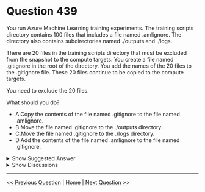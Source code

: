 # Question 439

You run Azure Machine Learning training experiments. The training scripts directory contains 100 files that includes a file named .amlignore. The directory also contains subdirectories named ./outputs and ./logs.

There are 20 files in the training scripts directory that must be excluded from the snapshot to the compute targets. You create a file named .gitignore in the root of the directory. You add the names of the 20 files to the .gitignore file. These 20 files continue to be copied to the compute targets.

You need to exclude the 20 files.

What should you do?

* A.Copy the contents of the file named .gitignore to the file named .amlignore.
* B.Move the file named .gitignore to the ./outputs directory.
* C.Move the file named .gitignore to the ./logs directory.
* D.Add the contents of the file named .amlignore to the file named .gitignore.

<details>
  <summary>Show Suggested Answer</summary>

  <strong>A</strong><br>

</details>

<details>
  <summary>Show Discussions</summary>

<blockquote><p><strong>nposteraro</strong> <code>(Tue 19 Nov 2024 13:21)</code> - <em>Upvotes: 1</em></p><p>If both files exist, the .amlignore file is used and the .gitignore file is unused.
https://learn.microsoft.com/en-us/azure/machine-learning/how-to-set-up-training-targets?view=azureml-api-1</p></blockquote>
<blockquote><p><strong>AlenC</strong> <code>(Wed 18 Oct 2023 02:25)</code> - <em>Upvotes: 1</em></p><p>I think it is A.  Based on the reference, if there are both .amlignore and .gitignore existing, .amlignore would be used instead of the .gitignore.

https://learn.microsoft.com/en-us/azure/machine-learning/how-to-set-up-training-targets?view=azureml-api-1</p></blockquote>

</details>

---

[<< Previous Question](question_438.md) | [Home](/index.md) | [Next Question >>](question_440.md)
